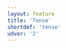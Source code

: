 ```yaml
---
layout: feature
title: 'Tense'
shortdef: 'tense'
udver: '2'
---
```

<!-- Interlanguage links updated Út zář 29 20:31:39 CEST 2020 -->
